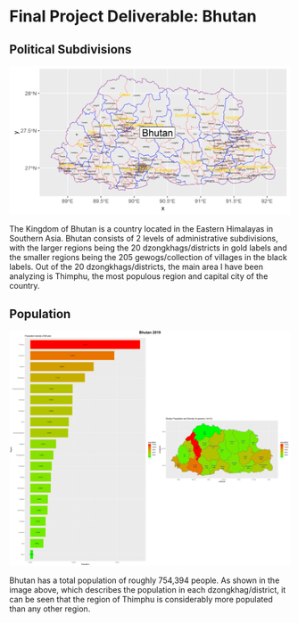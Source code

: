 # Final Project Deliverable: Bhutan

## Political Subdivisions
![](Bhutan1.png)

The Kingdom of Bhutan is a country located in the Eastern Himalayas in Southern Asia. Bhutan consists of 2 levels of administrative subdivisions, with the larger regions being the 20 dzongkhags/districts in gold labels and the smaller regions being the 205 gewogs/collection of villages in the black labels. Out of the 20 dzongkhags/districts, the main area
I have been analyzing is Thimphu, the most populous region and capital city of the country. 

## Population 
![](Bhutan3.png)

Bhutan has a total population of roughly 754,394 people. As shown in the image above, which describes the population in each dzongkhag/district, it can be seen that the region of Thimphu is considerably more populated than any other region. 
